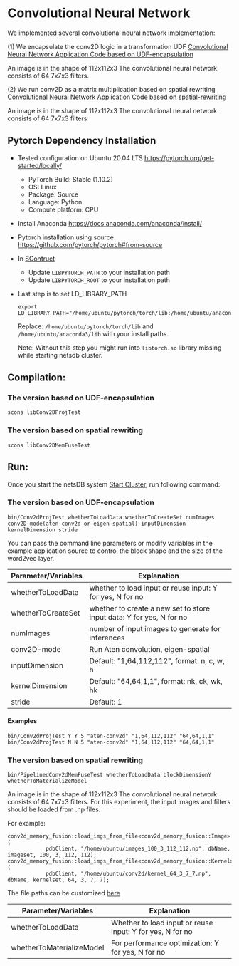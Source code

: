 # Convolutional Neural Network

We implemented several convolutional neural network implementation:

(1) We encapsulate the conv2D logic in a transformation UDF
[Convolutional Neural Network Application Code based on UDF-encapsulation](https://github.com/asu-cactus/netsdb/blob/master/src/tests/source/Conv2dProjTest.cc)

An image is in the shape of 112x112x3
The convolutional neural network consists of 64 7x7x3 filters.


(2) We run conv2D as a matrix multiplication based on spatial rewriting
[Convolutional Neural Network Application Code based on spatial-rewriting](https://github.com/asu-cactus/netsdb/blob/master/src/tests/source/PipelinedConv2dMemFuseTest.cc)

An image is in the shape of 112x112x3
The convolutional neural network consists of 64 7x7x3 filters

## Pytorch Dependency Installation

- Tested configuration on Ubuntu 20.04 LTS https://pytorch.org/get-started/locally/
    - PyTorch Build: Stable (1.10.2)
    - OS: Linux
    - Package: Source
    - Language: Python
    - Compute platform: CPU
- Install Anaconda https://docs.anaconda.com/anaconda/install/
- Pytorch installation using source https://github.com/pytorch/pytorch#from-source

- In [SContruct](https://github.com/asu-cactus/netsdb/blob/master/SConstruct)
    - Update `LIBPYTORCH_PATH` to your installation path 
    - Update `LIBPYTORCH_ROOT` to your installation path
- Last step is to set LD_LIBRARY_PATH
  ```
  export LD_LIBRARY_PATH="/home/ubuntu/pytorch/torch/lib:/home/ubuntu/anaconda3/lib:$LD_LIBRARY_PATH"
  ```
  Replace: `/home/ubuntu/pytorch/torch/lib` and `/home/ubuntu/anaconda3/lib` with your install paths.
  
  Note: Without this step you might run into `libtorch.so` library missing while starting netsdb cluster.


## Compilation:

### The version based on UDF-encapsulation 
```
scons libConv2DProjTest
```

### The version based on spatial rewriting
```
scons libConv2DMemFuseTest
```

## Run:

Once you start the netsDB system [Start Cluster](https://github.com/asu-cactus/netsdb/blob/master/README.md), run following command:

### The version based on UDF-encapsulation 

```
bin/Conv2dProjTest whetherToLoadData whetherToCreateSet numImages conv2D-mode(aten-conv2d or eigen-spatial) inputDimension kernelDimension stride
```

You can pass the command line parameters or modify variables in the example application source to control the block shape and the size of the word2vec layer.

| Parameter/Variables       | Explanation                                                          |
| ------------------------- |----------------------------------------------------------------------|
| whetherToLoadData         | whether to load input or reuse input: Y for yes, N for no            |
| whetherToCreateSet        | whether to create a new set to store input data: Y for yes, N for no |
| numImages                 | number of input images to generate for inferences                    |
| conv2D-mode               | Run Aten convolution, eigen-spatial                                  |
| inputDimension            | Default: "1,64,112,112", format: n, c, w, h                          |
| kernelDimension           | Default: "64,64,1,1", format: nk, ck, wk, hk                         |
| stride                    | Default: 1                                                           |

#### Examples
```
bin/Conv2dProjTest Y Y 5 "aten-conv2d" "1,64,112,112" "64,64,1,1"
bin/Conv2dProjTest N N 5 "aten-conv2d" "1,64,112,112" "64,64,1,1"
```

### The version based on spatial rewriting

```
bin/PipelinedConv2dMemFuseTest whetherToLoadData blockDimensionY whetherToMaterializeModel
```

An image is in the shape of 112x112x3
The convolutional neural network consists of 64 7x7x3 filters.
For this experiment, the input images and filters should be loaded from .np files.

For example:

```
conv2d_memory_fusion::load_imgs_from_file<conv2d_memory_fusion::Image>(
            pdbClient, "/home/ubuntu/images_100_3_112_112.np", dbName, imageset, 100, 3, 112, 112);
conv2d_memory_fusion::load_imgs_from_file<conv2d_memory_fusion::Kernel>(
            pdbClient, "/home/ubuntu/conv2d/kernel_64_3_7_7.np", dbName, kernelset, 64, 3, 7, 7);
```

The file paths can be customized [here](https://github.com/asu-cactus/netsdb/blob/master/src/tests/source/PipelinedConv2dMemFuseTest.cc)


| Parameter/Variables       | Explanation                                               |
| ------------------------- |-----------------------------------------------------------|
| whetherToLoadData         | Whether to load input or reuse input: Y for yes, N for no |
| whetherToMaterializeModel | For performance optimization: Y for yes, N for no         |


